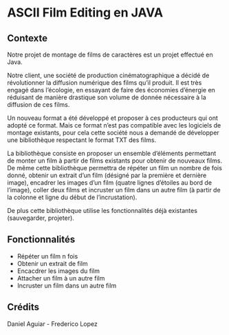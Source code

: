 # ASCII Film Editing en JAVA 

## Contexte

Notre projet de montage de films de caractères est un projet effectué en Java.

Notre client, une société de production cinématographique a décidé de révolutionner la diffusion
numérique des films qu’il produit. Il est très engagé dans l’écologie, en essayant de faire des
économies d’énergie en réduisant de manière drastique son volume de donnée nécessaire à
la diffusion de ces films.

Un nouveau format a été développé et proposer à ces producteurs qui ont adopté ce
format. Mais ce format n’est pas compatible avec les logiciels de montage existants, pour
cela cette société nous a demandé de développer une bibliothèque respectant le format TXT
des films.

La bibliothèque consiste en proposer un ensemble d’éléments permettant de monter un
film à partir de films existants pour obtenir de nouveaux films. De même cette bibliothèque
permettra de répéter un film un nombre de fois donné, obtenir un extrait d’un film (désigné
par la première et dernière image), encadrer les images d’un film (quatre lignes d’étoiles au
bord de l’image), coller deux films et incruster un film dans un autre film (à partir de la
colonne et ligne du début de l’incrustation).

De plus cette bibliothèque utilise les fonctionnalités déjà existantes (sauvegarder, projeter).

## Fonctionnalités

  * Répéter un film n fois
  * Obtenir un extrait de film
  * Encacdrer les images du film
  * Attacher un film à un autre film
  * Incruster un film dans un autre film
 
## Crédits

  Daniel Aguiar - Frederico Lopez
